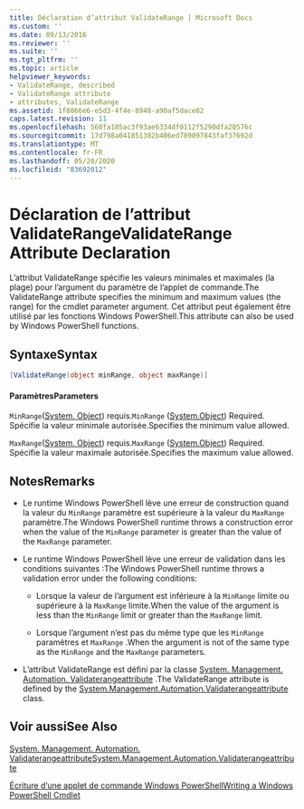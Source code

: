 ```yaml
---
title: Déclaration d’attribut ValidateRange | Microsoft Docs
ms.custom: ''
ms.date: 09/13/2016
ms.reviewer: ''
ms.suite: ''
ms.tgt_pltfrm: ''
ms.topic: article
helpviewer_keywords:
- ValidateRange, described
- ValidateRange attribute
- attributes, ValidateRange
ms.assetid: 1f8066e6-e5d3-4f4e-8948-a90af5dace82
caps.latest.revision: 11
ms.openlocfilehash: 560fa105ac3f93ae6334df0112f5290dfa20576c
ms.sourcegitcommit: 17d798a041851382b406ed789097843faf37692d
ms.translationtype: MT
ms.contentlocale: fr-FR
ms.lasthandoff: 05/20/2020
ms.locfileid: "83692012"
---
```

# <a name="validaterange-attribute-declaration"></a><span data-ttu-id="102eb-102">Déclaration de l’attribut ValidateRange</span><span class="sxs-lookup"><span data-stu-id="102eb-102">ValidateRange Attribute Declaration</span></span>

<span data-ttu-id="102eb-103">L’attribut ValidateRange spécifie les valeurs minimales et maximales (la plage) pour l’argument du paramètre de l’applet de commande.</span><span class="sxs-lookup"><span data-stu-id="102eb-103">The ValidateRange attribute specifies the minimum and maximum values (the range) for the cmdlet parameter argument.</span></span> <span data-ttu-id="102eb-104">Cet attribut peut également être utilisé par les fonctions Windows PowerShell.</span><span class="sxs-lookup"><span data-stu-id="102eb-104">This attribute can also be used by Windows PowerShell functions.</span></span>

## <a name="syntax"></a><span data-ttu-id="102eb-105">Syntaxe</span><span class="sxs-lookup"><span data-stu-id="102eb-105">Syntax</span></span>

```csharp
[ValidateRange(object minRange, object maxRange)]
```

#### <a name="parameters"></a><span data-ttu-id="102eb-106">Paramètres</span><span class="sxs-lookup"><span data-stu-id="102eb-106">Parameters</span></span>

<span data-ttu-id="102eb-107">`MinRange`([System. Object](/dotnet/api/system.object)) requis.</span><span class="sxs-lookup"><span data-stu-id="102eb-107">`MinRange` ([System.Object](/dotnet/api/system.object)) Required.</span></span> <span data-ttu-id="102eb-108">Spécifie la valeur minimale autorisée.</span><span class="sxs-lookup"><span data-stu-id="102eb-108">Specifies the minimum value allowed.</span></span>

<span data-ttu-id="102eb-109">`MaxRange`([System. Object](/dotnet/api/system.object)) requis.</span><span class="sxs-lookup"><span data-stu-id="102eb-109">`MaxRange` ([System.Object](/dotnet/api/system.object)) Required.</span></span> <span data-ttu-id="102eb-110">Spécifie la valeur maximale autorisée.</span><span class="sxs-lookup"><span data-stu-id="102eb-110">Specifies the maximum value allowed.</span></span>

## <a name="remarks"></a><span data-ttu-id="102eb-111">Notes</span><span class="sxs-lookup"><span data-stu-id="102eb-111">Remarks</span></span>

- <span data-ttu-id="102eb-112">Le runtime Windows PowerShell lève une erreur de construction quand la valeur du `MinRange` paramètre est supérieure à la valeur du `MaxRange` paramètre.</span><span class="sxs-lookup"><span data-stu-id="102eb-112">The Windows PowerShell runtime throws a construction error when the value of the `MinRange` parameter is greater than the value of the `MaxRange` parameter.</span></span>

- <span data-ttu-id="102eb-113">Le runtime Windows PowerShell lève une erreur de validation dans les conditions suivantes :</span><span class="sxs-lookup"><span data-stu-id="102eb-113">The Windows PowerShell runtime throws a validation error under the following conditions:</span></span>

  - <span data-ttu-id="102eb-114">Lorsque la valeur de l’argument est inférieure à la `MinRange` limite ou supérieure à la `MaxRange` limite.</span><span class="sxs-lookup"><span data-stu-id="102eb-114">When the value of the argument is less than the `MinRange` limit or greater than the `MaxRange` limit.</span></span>

  - <span data-ttu-id="102eb-115">Lorsque l’argument n’est pas du même type que les `MinRange` paramètres et `MaxRange` .</span><span class="sxs-lookup"><span data-stu-id="102eb-115">When the argument is not of the same type as the `MinRange` and the `MaxRange` parameters.</span></span>

- <span data-ttu-id="102eb-116">L’attribut ValidateRange est défini par la classe [System. Management. Automation. Validaterangeattribute](/dotnet/api/System.Management.Automation.ValidateRangeAttribute) .</span><span class="sxs-lookup"><span data-stu-id="102eb-116">The ValidateRange attribute is defined by the [System.Management.Automation.Validaterangeattribute](/dotnet/api/System.Management.Automation.ValidateRangeAttribute) class.</span></span>

## <a name="see-also"></a><span data-ttu-id="102eb-117">Voir aussi</span><span class="sxs-lookup"><span data-stu-id="102eb-117">See Also</span></span>

[<span data-ttu-id="102eb-118">System. Management. Automation. Validaterangeattribute</span><span class="sxs-lookup"><span data-stu-id="102eb-118">System.Management.Automation.Validaterangeattribute</span></span>](/dotnet/api/System.Management.Automation.ValidateRangeAttribute)

[<span data-ttu-id="102eb-119">Écriture d’une applet de commande Windows PowerShell</span><span class="sxs-lookup"><span data-stu-id="102eb-119">Writing a Windows PowerShell Cmdlet</span></span>](./writing-a-windows-powershell-cmdlet.md)
